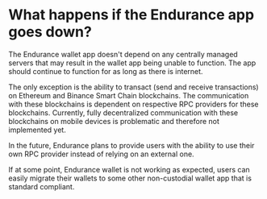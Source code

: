 # What happens if the Endurance app goes down?

The Endurance wallet app doesn't depend on any centrally managed servers that may result in the wallet app being unable to function. The app should continue to function for as long as there is internet.

The only exception is the ability to transact (send and receive transactions) on Ethereum and Binance Smart Chain blockchains. The communication with these blockchains is dependent on respective RPC providers for these blockchains. Currently, fully decentralized communication with these blockchains on mobile devices is problematic and therefore not implemented yet.

In the future, Endurance plans to provide users with the ability to use their own RPC provider instead of relying on an external one.

If at some point, Endurance wallet is not working as expected, users can easily migrate their wallets to some other non-custodial wallet app that is standard compliant.
